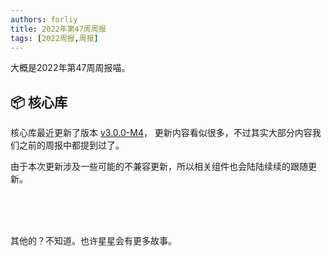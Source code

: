 ```yaml
---
authors: forliy
title: 2022年第47周周报
tags: [2022周报,周报]
---
```



大概是2022年第47周周报喵。

<!--truncate-->


## 📦 核心库

核心库最近更新了版本 [v3.0.0-M4](https://github.com/simple-robot/simpler-robot/releases/tag/v3.0.0-M4)，
更新内容看似很多，不过其实大部分内容我们之前的周报中都提到过了。

由于本次更新涉及一些可能的不兼容更新，所以相关组件也会陆陆续续的跟随更新。

<br />
<br />
<br />

其他的？不知道。也许星星会有更多故事。
